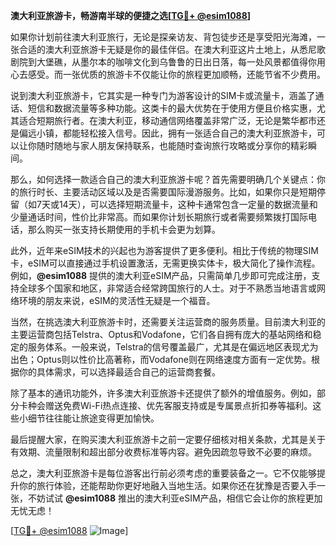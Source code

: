 **澳大利亚旅游卡，畅游南半球的便捷之选[[TG💪+ @esim1088](https://t.me/s/esim1088)]**

如果你计划前往澳大利亚旅行，无论是探亲访友、背包徒步还是享受阳光海滩，一张合适的澳大利亚旅游卡无疑是你的最佳伴侣。在澳大利亚这片土地上，从悉尼歌剧院到大堡礁，从墨尔本的咖啡文化到乌鲁鲁的日出日落，每一处风景都值得你用心去感受。而一张优质的旅游卡不仅能让你的旅程更加顺畅，还能节省不少费用。

说到澳大利亚旅游卡，它其实是一种专门为游客设计的SIM卡或流量卡，涵盖了通话、短信和数据流量等多种功能。这类卡的最大优势在于使用方便且价格实惠，尤其适合短期旅行者。在澳大利亚，移动通信网络覆盖非常广泛，无论是繁华都市还是偏远小镇，都能轻松接入信号。因此，拥有一张适合自己的澳大利亚旅游卡，可以让你随时随地与家人朋友保持联系，也能随时查询旅行攻略或分享你的精彩瞬间。

那么，如何选择一款适合自己的澳大利亚旅游卡呢？首先需要明确几个关键点：你的旅行时长、主要活动区域以及是否需要国际漫游服务。比如，如果你只是短期停留（如7天或14天），可以选择短期流量卡，这种卡通常包含一定量的数据流量和少量通话时间，性价比非常高。而如果你计划长期旅行或者需要频繁拨打国际电话，那么购买一张支持长期使用的手机卡会更为划算。

此外，近年来eSIM技术的兴起也为游客提供了更多便利。相比于传统的物理SIM卡，eSIM可以直接通过手机设置激活，无需更换实体卡，极大简化了操作流程。例如，**@esim1088** 提供的澳大利亚eSIM产品，只需简单几步即可完成注册，支持全球多个国家和地区，非常适合经常跨国旅行的人士。对于不熟悉当地语言或网络环境的朋友来说，eSIM的灵活性无疑是一个福音。

当然，在挑选澳大利亚旅游卡时，还需要关注运营商的服务质量。目前澳大利亚的主要运营商包括Telstra、Optus和Vodafone，它们各自拥有庞大的基站网络和稳定的服务体系。一般来说，Telstra的信号覆盖最广，尤其是在偏远地区表现尤为出色；Optus则以性价比高著称，而Vodafone则在网络速度方面有一定优势。根据你的具体需求，可以选择最适合自己的运营商套餐。

除了基本的通讯功能外，许多澳大利亚旅游卡还提供了额外的增值服务。例如，部分卡种会赠送免费Wi-Fi热点连接、优先客服支持或是专属景点折扣券等福利。这些小细节往往能让旅途变得更加愉快。

最后提醒大家，在购买澳大利亚旅游卡之前一定要仔细核对相关条款，尤其是关于有效期、流量限制和超出部分收费标准等内容。避免因疏忽导致不必要的麻烦。

总之，澳大利亚旅游卡是每位游客出行前必须考虑的重要装备之一。它不仅能够提升你的旅行体验，还能帮助你更好地融入当地生活。如果你还在犹豫是否要入手一张，不妨试试 **@esim1088** 推出的澳大利亚eSIM产品，相信它会让你的旅程更加无忧无虑！

[[TG💪+ @esim1088](https://t.me/s/esim1088) ![Image](https://i.postimg.cc/4NQfJmqS/Snipaste-2025-05-13-00-14-12.png)]